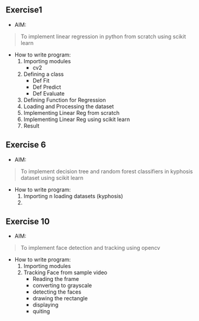 ## Exercise1
* AIM:
> To implement linear regression in python from scratch using scikit learn
* How to write program:
  1. Importing modules
      * cv2
  2. Defining a class
      * Def Fit
      * Def Predict
      * Def Evaluate
  3. Defining Function for Regression
  4. Loading and Processing the dataset
  5. Implementing Linear Reg from scratch
  6. Implementing Linear Reg using scikit learn
  7. Result

## Exercise 6
* AIM:
> To implement decision tree and random forest classifiers in kyphosis dataset using scikit learn
* How to write program:
  1. Importing n loading datasets (kyphosis)
  2. 
## Exercise 10
* AIM:
> To implement face detection and tracking using opencv
* How to write program:
  1. Importing modules
  2. Tracking Face from sample video
      * Reading the frame
      * converting to grayscale
      * detecting the faces
      * drawing the rectangle
      * displaying
      * quiting
